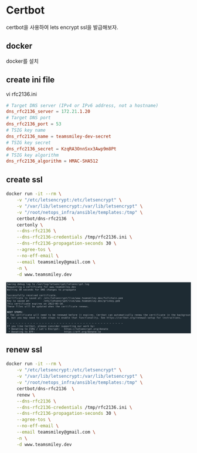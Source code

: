 # Certbot

certbot을 사용하여 lets encrypt ssl을 발급해보자. 

## docker

docker를 설치

## create ini file

vi rfc2136.ini

```conf
# Target DNS server (IPv4 or IPv6 address, not a hostname)
dns_rfc2136_server = 172.21.1.20
# Target DNS port
dns_rfc2136_port = 53
# TSIG key name
dns_rfc2136_name = teamsmiley-dev-secret
# TSIG key secret
dns_rfc2136_secret = KzqRA3OnnSxx3Awp9m8Pt
# TSIG key algorithm
dns_rfc2136_algorithm = HMAC-SHA512
```

## create ssl 

```sh
docker run -it --rm \
	-v "/etc/letsencrypt:/etc/letsencrypt" \
	-v "/var/lib/letsencrypt:/var/lib/letsencrypt" \
	-v "/root/netops_infra/ansible/templates:/tmp" \
	certbot/dns-rfc2136  \
	certonly \
	--dns-rfc2136 \
	--dns-rfc2136-credentials /tmp/rfc2136.ini \
	--dns-rfc2136-propagation-seconds 30 \
	--agree-tos \
	--no-eff-email \
	--email teamsmiley@gmail.com \
	-n \
	-d www.teamsmiley.dev
```

![](./images/2022-02-09-07-18-42.png)

## renew ssl

```sh
docker run -it --rm \
 	-v "/etc/letsencrypt:/etc/letsencrypt" \
 	-v "/var/lib/letsencrypt:/var/lib/letsencrypt" \
 	-v "/root/netops_infra/ansible/templates:/tmp" \
 	certbot/dns-rfc2136  \
    renew \
 	--dns-rfc2136 \
 	--dns-rfc2136-credentials /tmp/rfc2136.ini \
 	--dns-rfc2136-propagation-seconds 30 \
 	--agree-tos \
 	--no-eff-email \
 	--email teamsmiley@gmail.com \
 	-n \
 	-d www.teamsmiley.dev
```
